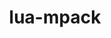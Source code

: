 ---
title: "lua-mpack"
layout: cache
categories: [package, develop]
meta: {"compilers": ["gcc@10.5.0", "gcc@13.3.0"], "num_specs": 28, "num_specs_by_stack": {"developer-tools-aarch64-linux-gnu": 14, "developer-tools-x86_64_v3-linux-gnu": 14, "root": 28}, "oss": ["centos7", "rhel8"], "platforms": ["linux"], "stacks": ["developer-tools-aarch64-linux-gnu", "developer-tools-x86_64_v3-linux-gnu", "root"], "targets": ["aarch64", "x86_64_v3"], "versions": ["1.0.12"]}
spec_details: [{"compiler": "gcc@13.3.0", "hash": "4lks3ljmvjc2kb42anfzhsnmptg2sbh4", "os": "rhel8", "platform": "linux", "size": "-", "stacks": ["developer-tools-aarch64-linux-gnu", "root"], "target": "aarch64", "variants": ["build_system=lua"], "versions": ["1.0.12"]}, {"compiler": "gcc@13.3.0", "hash": "6l25kwhrp7vc7t6d7ywoahkmzmhj4tlm", "os": "rhel8", "platform": "linux", "size": "-", "stacks": ["developer-tools-aarch64-linux-gnu", "root"], "target": "aarch64", "variants": ["build_system=lua"], "versions": ["1.0.12"]}, {"compiler": "gcc@13.3.0", "hash": "afdmx34mncyw2mk4sb27mrjos6eu6d2l", "os": "rhel8", "platform": "linux", "size": "-", "stacks": ["developer-tools-aarch64-linux-gnu", "root"], "target": "aarch64", "variants": ["build_system=lua"], "versions": ["1.0.12"]}, {"compiler": "gcc@10.5.0", "hash": "b4y3cjoxaqrx5s2hi7bu3ydcuwfxmuge", "os": "centos7", "platform": "linux", "size": "-", "stacks": ["developer-tools-x86_64_v3-linux-gnu", "root"], "target": "x86_64_v3", "variants": ["build_system=lua"], "versions": ["1.0.12"]}, {"compiler": "gcc@13.3.0", "hash": "bqxr3nbhmrv6jtptee2siud6kmvrluxc", "os": "rhel8", "platform": "linux", "size": "-", "stacks": ["developer-tools-aarch64-linux-gnu", "root"], "target": "aarch64", "variants": ["build_system=lua"], "versions": ["1.0.12"]}, {"compiler": "gcc@10.5.0", "hash": "co2ijkpallockkt3ixspotf7zrunw3tn", "os": "centos7", "platform": "linux", "size": "-", "stacks": ["developer-tools-x86_64_v3-linux-gnu", "root"], "target": "x86_64_v3", "variants": ["build_system=lua"], "versions": ["1.0.12"]}, {"compiler": "gcc@13.3.0", "hash": "d6aben5oqe2dpqk2tgyx2a3fx6ieivzp", "os": "rhel8", "platform": "linux", "size": "-", "stacks": ["developer-tools-aarch64-linux-gnu", "root"], "target": "aarch64", "variants": ["build_system=lua"], "versions": ["1.0.12"]}, {"compiler": "gcc@10.5.0", "hash": "el6tbb46xfrfrhbpvtspiwfj5xpncaoa", "os": "centos7", "platform": "linux", "size": "-", "stacks": ["developer-tools-x86_64_v3-linux-gnu", "root"], "target": "x86_64_v3", "variants": ["build_system=lua"], "versions": ["1.0.12"]}, {"compiler": "gcc@10.5.0", "hash": "g4sr2z6ghki5y4qm6r5mq36676ah5qw6", "os": "centos7", "platform": "linux", "size": "-", "stacks": ["developer-tools-x86_64_v3-linux-gnu", "root"], "target": "x86_64_v3", "variants": ["build_system=lua"], "versions": ["1.0.12"]}, {"compiler": "gcc@13.3.0", "hash": "igbsqhjsx5vcw4wanfgvt2he4z4znphe", "os": "rhel8", "platform": "linux", "size": "-", "stacks": ["developer-tools-aarch64-linux-gnu", "root"], "target": "aarch64", "variants": ["build_system=lua"], "versions": ["1.0.12"]}, {"compiler": "gcc@13.3.0", "hash": "il3yvtw7i7i74xot2jcd5pcwa5v7e3cz", "os": "rhel8", "platform": "linux", "size": "-", "stacks": ["developer-tools-aarch64-linux-gnu", "root"], "target": "aarch64", "variants": ["build_system=lua"], "versions": ["1.0.12"]}, {"compiler": "gcc@10.5.0", "hash": "izluevrt3vu2vh36v725fip7ilsqm524", "os": "centos7", "platform": "linux", "size": "-", "stacks": ["developer-tools-x86_64_v3-linux-gnu", "root"], "target": "x86_64_v3", "variants": ["build_system=lua"], "versions": ["1.0.12"]}, {"compiler": "gcc@13.3.0", "hash": "l7tpz76ly7ftn6nof5pmkvuqerj4h5lh", "os": "rhel8", "platform": "linux", "size": "-", "stacks": ["developer-tools-aarch64-linux-gnu", "root"], "target": "aarch64", "variants": ["build_system=lua"], "versions": ["1.0.12"]}, {"compiler": "gcc@10.5.0", "hash": "m2vr6txehplboobu4pupmbkyoeloxqpk", "os": "centos7", "platform": "linux", "size": "-", "stacks": ["developer-tools-x86_64_v3-linux-gnu", "root"], "target": "x86_64_v3", "variants": ["build_system=lua"], "versions": ["1.0.12"]}, {"compiler": "gcc@10.5.0", "hash": "mcykhle2mmjzfhwkski377dnydvms2nm", "os": "centos7", "platform": "linux", "size": "-", "stacks": ["developer-tools-x86_64_v3-linux-gnu", "root"], "target": "x86_64_v3", "variants": ["build_system=lua"], "versions": ["1.0.12"]}, {"compiler": "gcc@13.3.0", "hash": "oc3bf3haayyoobtxo2y3x4xaq2sdrdkx", "os": "rhel8", "platform": "linux", "size": "-", "stacks": ["developer-tools-aarch64-linux-gnu", "root"], "target": "aarch64", "variants": ["build_system=lua"], "versions": ["1.0.12"]}, {"compiler": "gcc@10.5.0", "hash": "oh4yjdqgctbaekckm6mgljsmy5e7sjnv", "os": "centos7", "platform": "linux", "size": "-", "stacks": ["developer-tools-x86_64_v3-linux-gnu", "root"], "target": "x86_64_v3", "variants": ["build_system=lua"], "versions": ["1.0.12"]}, {"compiler": "gcc@10.5.0", "hash": "oizbiwu6swbbbov3y5q2rs6mnx4llmew", "os": "centos7", "platform": "linux", "size": "-", "stacks": ["developer-tools-x86_64_v3-linux-gnu", "root"], "target": "x86_64_v3", "variants": ["build_system=lua"], "versions": ["1.0.12"]}, {"compiler": "gcc@10.5.0", "hash": "oo2oeiq67a575k6ppwshpmhx3y75eb5w", "os": "centos7", "platform": "linux", "size": "-", "stacks": ["developer-tools-x86_64_v3-linux-gnu", "root"], "target": "x86_64_v3", "variants": ["build_system=lua"], "versions": ["1.0.12"]}, {"compiler": "gcc@13.3.0", "hash": "oysqvldckdumxgkquidki3gybu4zo2vt", "os": "rhel8", "platform": "linux", "size": "-", "stacks": ["developer-tools-aarch64-linux-gnu", "root"], "target": "aarch64", "variants": ["build_system=lua"], "versions": ["1.0.12"]}, {"compiler": "gcc@10.5.0", "hash": "shrmulunrth4rkwayjjo4eie6rwswbtw", "os": "centos7", "platform": "linux", "size": "-", "stacks": ["developer-tools-x86_64_v3-linux-gnu", "root"], "target": "x86_64_v3", "variants": ["build_system=lua"], "versions": ["1.0.12"]}, {"compiler": "gcc@10.5.0", "hash": "snfpz6ttyy6lotwiae3un2xf4ibshil7", "os": "centos7", "platform": "linux", "size": "-", "stacks": ["developer-tools-x86_64_v3-linux-gnu", "root"], "target": "x86_64_v3", "variants": ["build_system=lua"], "versions": ["1.0.12"]}, {"compiler": "gcc@13.3.0", "hash": "soei3lo2enm4snpr35innvcth7xbvlno", "os": "rhel8", "platform": "linux", "size": "-", "stacks": ["developer-tools-aarch64-linux-gnu", "root"], "target": "aarch64", "variants": ["build_system=lua"], "versions": ["1.0.12"]}, {"compiler": "gcc@13.3.0", "hash": "t6fm2pfag7igj4nfjrkvzb3kmmqkcj6f", "os": "rhel8", "platform": "linux", "size": "-", "stacks": ["developer-tools-aarch64-linux-gnu", "root"], "target": "aarch64", "variants": ["build_system=lua"], "versions": ["1.0.12"]}, {"compiler": "gcc@13.3.0", "hash": "vd7xbc7bhzrj2gdv2agdgjfdccdf2pag", "os": "rhel8", "platform": "linux", "size": "-", "stacks": ["developer-tools-aarch64-linux-gnu", "root"], "target": "aarch64", "variants": ["build_system=lua"], "versions": ["1.0.12"]}, {"compiler": "gcc@13.3.0", "hash": "woo4qt76jtajym25moxcznfb5uboyokc", "os": "rhel8", "platform": "linux", "size": "-", "stacks": ["developer-tools-aarch64-linux-gnu", "root"], "target": "aarch64", "variants": ["build_system=lua"], "versions": ["1.0.12"]}, {"compiler": "gcc@10.5.0", "hash": "yuddh2rnpssn4v5w2hicppwmra75eju7", "os": "centos7", "platform": "linux", "size": "-", "stacks": ["developer-tools-x86_64_v3-linux-gnu", "root"], "target": "x86_64_v3", "variants": ["build_system=lua"], "versions": ["1.0.12"]}, {"compiler": "gcc@10.5.0", "hash": "zaipaxxygvvyzfkeaah2poroakkhszwy", "os": "centos7", "platform": "linux", "size": "-", "stacks": ["developer-tools-x86_64_v3-linux-gnu", "root"], "target": "x86_64_v3", "variants": ["build_system=lua"], "versions": ["1.0.12"]}]
---
